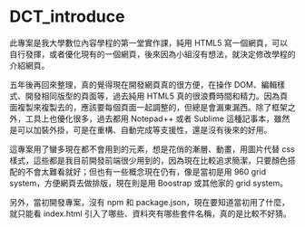 # DCT_introduce

此專案是我大學數位內容學程的第一堂實作課，純用 HTML5 寫一個網頁，可以自行發揮，或者優化現有的一個網頁，後來因為小組沒有想法，就決定修改學程的介紹網頁。

五年後再回來整理，真的覺得現在開發網頁真的很方便，在操作 DOM、編輯樣式、開發相同版型的頁面等，過去純用 HTML5 真的很浪費時間和精力。因為頁面複製來複製去的，應該要每個頁面一起調整的，但總是會漏東漏西。除了框架之外，工具上也優化很多，過去都用 Notepad++ 或者 Sublime 這種記事本，雖然是可以加裝外掛，可是在重構、自動完成等支援性，還是沒有後來的好用。

這專案用了蠻多現在都不會用到的元素，想是花俏的漸層、動畫，用圖片代替 css 樣式，這些都是我目前開發前端很少用到的，因為現在比較追求簡潔，只要顏色搭配的不會太難看就好；但也有一些概念現在仍有，像是當初是用 960 grid system，方便網頁去做排版，現在則是用 Boostrap 或其他家的 grid system。

另外，當初開發專案，沒有 npm 和 package.json，現在要知道當初用了什麼，就只能看 index.html 引入了哪些、資料夾有哪些套件名稱，真的是比較不好猜。
